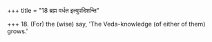 +++
title = "18 ब्रह्म वर्धत इत्युपदिशन्ति"

+++
18. (For) the (wise) say, 'The Veda-knowledge (of either of them) grows.'
